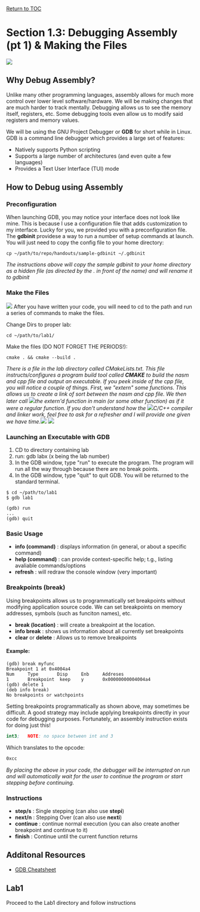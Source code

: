 <a href="https://github.com/CyberTrainingUSAF/06-Debugging-Assembly/blob/master/00-Table-of-Contents.md" rel="Return to TOC"> Return to TOC </a>

# Section 1.3: Debugging Assembly (pt 1) & Making the Files

![](/imgs/gdb4.png)

## Why Debug Assembly?

Unlike many other programming languages, assembly allows for much more control over lower level software/hardware. We will be making changes that are much harder to track mentally. Debugging allows us to see the memory itself, registers, etc. Some debugging tools even allow us to modify said registers and memory values. 

We will be using the GNU Project Debugger or **GDB** for short while in Linux. GDB is a command line debugger which provides a large set of features:
* Natively supports Python scripting
* Supports a large number of architectures (and even quite a few languages)
* Provides a Text User Interface (TUI) mode

## How to Debug using Assembly

### Preconfiguration
When launching GDB, you may notice your interface does not look like mine. This is because I use a configuration file that adds customization to my interface. Lucky for you, we provided you with a preconfiguration file. The **gdbinit** providese a way to run a number of setup commands at launch. You will just need to copy the config file to your home directory:
```
cp ~/path/to/repo/handouts/sample-gdbinit ~/.gdbinit
```
*The instructions above will copy the sample gdbinit to your home directory as a hidden file (as directed by the . in front of the name) and will rename it to gdbinit*

### Make the Files
![](/imgs/build.png)
After you have written your code, you will need to cd to the path and run a series of commands to make the files. 

Change Dirs to proper lab:
```
cd ~/path/to/lab1/
```

Make the files (DO NOT FORGET THE PERIODS!):
```
cmake . && cmake --build .
```
*There is a file in the lab directory called CMakeLists.txt. This file instructs/configures a program build tool called **CMAKE** to build the nasm and cpp file and output an executable. If you peek inside of the cpp file, you will notice a couple of things. First, we "extern" some functions. This allows us to create a link of sort between the nasm and cpp file. We then later call ![](/imgs/gdb1.png)the extern'd function in main (or some other function) as if it were a regular function. If you don't understand how the ![](/imgs/gdb1.png)C/C++ compiler and linker work, feel free to ask for a refresher and I will provide one given we have time.*![](/imgs/gdb1.png)
![](/imgs/gdb1.png)
### Launching an Executable with GDB
1. CD to directory containing lab
2. run: gdb labx (x being the lab number)
3. In the GDB window, type "run" to execute the program. The program will run all the way through because there are no break points. 
4. In the GDB window, type "quit" to quit GDB. You will be returned to the standard terminal. 
```
$ cd ~/path/to/lab1
$ gdb lab1

(gdb) run
...
(gdb) quit
```

### Basic Usage
* **info (command)** : displays information (in general, or about a specific command)
* **help (command)** : can provide context-specific help; t.g., listing avaliable commands/options
* **refresh** : will redraw the console window (very important)

### Breakpoints (break)
Using breakpoints allows us to programmatically set breakpoints without modifying application source code. We can set breakpoints on memory addresses, symbols (such as funciton names), etc. 
* **break (location)** : will create a breakpoint at the location. 
* **info break** : shows us information about all currently set breakpoints
* **clear** or **delete** : Allows us to remove breakpoints

#### Example:
```
(gdb) break myfunc
Breakpoint 1 at 0x4004a4
Num     Type       Disp     Enb     Addreses
1       Breakpoint  keep    y       0x00000000004004a4
(gdb) delete 1
(deb info break)
No breakpoints or watchpoints
```

Setting breakpoints programmatically as shown above, may sometimes be difficult. A good strategy may include applying breakpoints directly in your code for debugging purposes. Fortunately, an assembly instruction exists for doing just this!
```nasm
int3;   NOTE: no space between int and 3
```
Which translates to the opcode:
```nasm
0xcc
```
*By placing the above in your code, the debugger will be interrupted on run and will automatically wait for the user to continue the program or start stepping before continuing.*

### Instructions
* **step/s** : Single stepping (can also use **stepi**)
* **next/n** : Stepping Over (can also use **nexti**)
* **continue** : continue normal execution (you can also create another breakpoint and continue to it)
* **finish** : Continue until the current function returns

## Additonal Resources
* [GDB Cheatsheet](http://www.yolinux.com/TUTORIALS/GDB-Commands.html)

## Lab1
Proceed to the Lab1 directory and follow instructions
